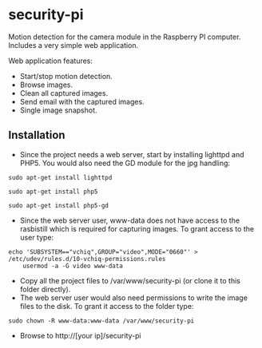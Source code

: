 security-pi
===========

Motion detection for the camera module in the Raspberry PI computer. 
Includes a very simple web application.

Web application features:
* Start/stop motion detection.
* Browse images. 
* Clean all captured images.
* Send email with the captured images.
* Single image snapshot.


Installation
-----------------

* Since the project needs a web server, start by installing lighttpd and PHP5. You would also need the GD module for the jpg handling:


```
sudo apt-get install lighttpd
```

```
sudo apt-get install php5
```

```
sudo apt-get install php5-gd
```


* Since the web server user, www-data does not have access to the rasbistill which is required for capturing images. To grant access to the user type:

```
echo 'SUBSYSTEM=="vchiq",GROUP="video",MODE="0660"' > /etc/udev/rules.d/10-vchiq-permissions.rules
    usermod -a -G video www-data
```

* Copy all the project files to /var/www/security-pi (or clone it to this folder directly).
* The web server user would also need permissions to write the image files to the disk. To grant it access to the folder type:

```
sudo chown -R www-data:www-data /var/www/security-pi
```

* Browse to http://[your ip]/security-pi
